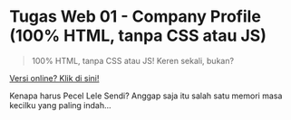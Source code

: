 # Tugas Web 01 - Company Profile (100% HTML, tanpa CSS atau JS)

> 100% HTML, tanpa CSS atau JS! Keren sekali, bukan?

[Versi online? Klik di sini!](https://bukanvalen.github.io/tugasweb01-companyprofile/index.html)

Kenapa harus Pecel Lele Sendi? Anggap saja itu salah satu memori masa kecilku yang paling indah...
